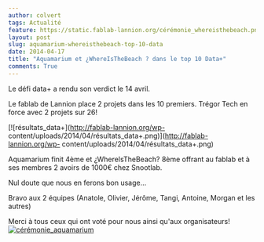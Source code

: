 ```yaml
---
author: colvert
tags: Actualité
feature: https://static.fablab-lannion.org/cérémonie_whereisthebeach.png
layout: post
slug: aquamarium-whereisthebeach-top-10-data
date: 2014-04-17
title: "Aquamarium et ¿WhereIsTheBeach ? dans le top 10 Data+"
comments: True
---
```

Le défi data+ a rendu son verdict le 14 avril.

Le fablab de Lannion place 2 projets dans les 10 premiers. Trégor Tech en
force avec 2 projets sur 26!

[![résultats_data+](http://fablab-lannion.org/wp-
content/uploads/2014/04/résultats_data+.png)](http://fablab-lannion.org/wp-
content/uploads/2014/04/résultats_data+.png)















Aquamarium finit 4ème et ¿WhereIsTheBeach? 8ème offrant au fablab et à ses
membres 2 avoirs de 1000€ chez Snootlab.

Nul doute que nous en ferons bon usage…

Bravo aux 2 équipes (Anatole, Olivier, Jérôme, Tangi, Antoine, Morgan et les
autres)

Merci à tous ceux qui ont voté pour nous ainsi qu'aux organisateurs!  
[![cérémonie_aquamarium](https://static.fablab-lannion.org/cérémonie_aquamarium.png)](https://static.fablab-lannion.org/cérémonie_aquamarium.png)


